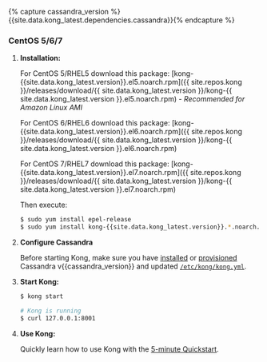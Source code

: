 {% capture cassandra_version %}{{site.data.kong_latest.dependencies.cassandra}}{% endcapture %}

### CentOS 5/6/7

1. **Installation:**

    For CentOS 5/RHEL5 download this package: [kong-{{site.data.kong_latest.version}}.el5.noarch.rpm]({{ site.repos.kong }}/releases/download/{{ site.data.kong_latest.version }}/kong-{{ site.data.kong_latest.version }}.el5.noarch.rpm) *- Recommended for Amazon Linux AMI*

    For CentOS 6/RHEL6 download this package: [kong-{{site.data.kong_latest.version}}.el6.noarch.rpm]({{ site.repos.kong }}/releases/download/{{ site.data.kong_latest.version }}/kong-{{ site.data.kong_latest.version }}.el6.noarch.rpm)

    For CentOS 7/RHEL7 download this package: [kong-{{site.data.kong_latest.version}}.el7.noarch.rpm]({{ site.repos.kong }}/releases/download/{{ site.data.kong_latest.version }}/kong-{{ site.data.kong_latest.version }}.el7.noarch.rpm)

    Then execute:

    ```bash
    $ sudo yum install epel-release
    $ sudo yum install kong-{{site.data.kong_latest.version}}.*.noarch.rpm --nogpgcheck
    ```

2. **Configure Cassandra**

    Before starting Kong, make sure you have [installed](http://www.apache.org/dyn/closer.cgi?path=/cassandra/{{cassandra_version}}/apache-cassandra-{{cassandra_version}}-bin.tar.gz) or [provisioned](http://kongdb.org) Cassandra v{{cassandra_version}} and updated [`/etc/kong/kong.yml`](/docs/{{site.data.kong_latest.version}}/configuration/#databases_available.*).

3. **Start Kong:**

    ```bash
    $ kong start

    # Kong is running
    $ curl 127.0.0.1:8001
    ```

4. **Use Kong:**

    Quickly learn how to use Kong with the [5-minute Quickstart](/docs/{{site.data.kong_latest.version}}/getting-started/quickstart).
